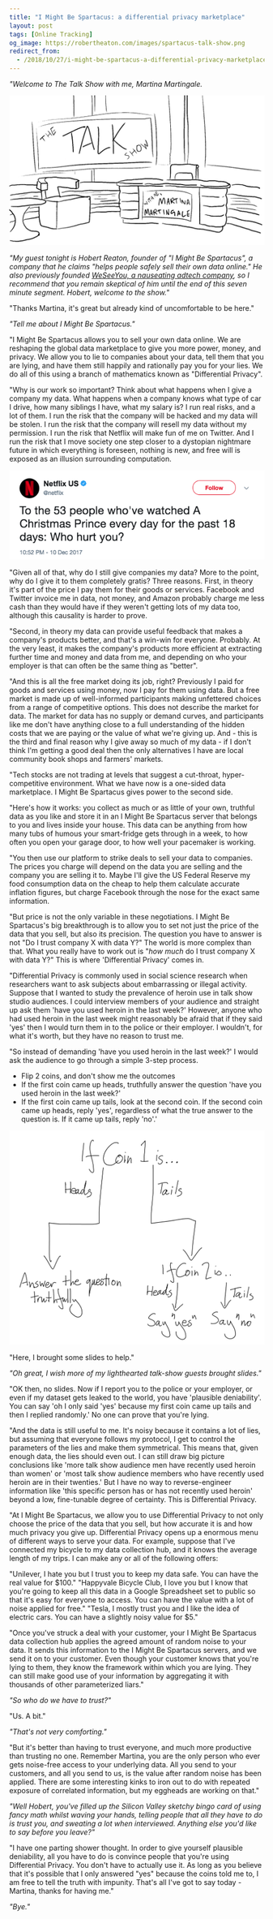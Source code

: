 ```yaml
---
title: "I Might Be Spartacus: a differential privacy marketplace"
layout: post
tags: [Online Tracking]
og_image: https://robertheaton.com/images/spartacus-talk-show.png
redirect_from:
  - /2018/10/27/i-might-be-spartacus-a-differential-privacy-marketplace/
---
```

*"Welcome to The Talk Show with me, Martina Martingale.*

<img src="/images/spartacus-talk-show.png" />

*"My guest tonight is Hobert Reaton, founder of "I Might Be Spartacus", a company that he claims "helps people safely sell their own data online." He also previously founded [WeSeeYou, a nauseating adtech company](/2017/10/17/we-see-you-democratizing-de-anonymization/), so I recommend that you remain skeptical of him until the end of this seven minute segment. Hobert, welcome to the show."*

"Thanks Martina, it's great but already kind of uncomfortable to be here."

*"Tell me about I Might Be Spartacus."*

"I Might Be Spartacus allows you to sell your own data online. We are reshaping the global data marketplace to give you more power, money, and privacy. We allow you to lie to companies about your data, tell them that you are lying, and have them still happily and rationally pay you for your lies. We do all of this using a branch of mathematics known as "Differential Privacy".

"Why is our work so important? Think about what happens when I give a company my data. What happens when a company knows what type of car I drive, how many siblings I have, what my salary is? I run real risks, and a lot of them. I run the risk that the company will be hacked and my data will be stolen. I run the risk that the company will resell my data without my permission. I run the risk that Netflix will make fun of me on Twitter. And I run the risk that I move society one step closer to a dystopian nightmare future in which everything is foreseen, nothing is new, and free will is exposed as an illusion surrounding computation.

<img src="/images/spartacus-tweet.png" />

"Given all of that, why do I still give companies my data? More to the point, why do I give it to them completely gratis? Three reasons. First, in theory it's part of the price I pay them for their goods or services. Facebook and Twitter invoice me in data, not money, and Amazon probably charge me less cash than they would have if they weren't getting lots of my data too, although this causality is harder to prove.

"Second, in theory my data can provide useful feedback that makes a company's products better, and that's a win-win for everyone. Probably. At the very least, it makes the company's products more efficient at extracting further time and money and data from me, and depending on who your employer is that can often be the same thing as "better".

"And this is all the free market doing its job, right? Previously I paid for goods and services using money, now I pay for them using data. But a free market is made up of well-informed participants making unfettered choices from a range of competitive options. This does not describe the market for data. The market for data has no supply or demand curves, and participants like me don't have anything close to a full understanding of the hidden costs that we are paying or the value of what we're giving up. And - this is the third and final reason why I give away so much of my data - if I don't think I'm getting a good deal then the only alternatives I have are local community book shops and farmers' markets.

"Tech stocks are not trading at levels that suggest a cut-throat, hyper-competitive environment. What we have now is a one-sided data marketplace. I Might Be Spartacus gives power to the second side.

"Here's how it works: you collect as much or as little of your own, truthful data as you like and store it in an I Might Be Spartacus server that belongs to you and lives inside your house. This data can be anything from how many tubs of humous your smart-fridge gets through in a week, to how often you open your garage door, to how well your pacemaker is working.

"You then use our platform to strike deals to sell your data to companies. The prices you charge will depend on the data you are selling and the company you are selling it to. Maybe I'll give the US Federal Reserve my food consumption data on the cheap to help them calculate accurate inflation figures, but charge Facebook through the nose for the exact same information.

"But price is not the only variable in these negotiations. I Might Be Spartacus's big breakthrough is to allow you to set not just the price of the data that you sell, but also its precision. The question you have to answer is not "Do I trust company X with data Y?" The world is more complex than that. What you really have to work out is "*how much* do I trust company X with data Y?" This is where 'Differential Privacy' comes in.

"Differential Privacy is commonly used in social science research when researchers want to ask subjects about embarrassing or illegal activity. Suppose that I wanted to study the prevalence of heroin use in talk show studio audiences. I could interview members of your audience and straight up ask them 'have you used heroin in the last week?' However, anyone who had used heroin in the last week might reasonably be afraid that if they said 'yes' then I would turn them in to the police or their employer. I wouldn't, for what it's worth, but they have no reason to trust me.

"So instead of demanding 'have you used heroin in the last week?' I would ask the audience to go through a simple 3-step process.

* Flip 2 coins, and don't show me the outcomes
* If the first coin came up heads, truthfully answer the question 'have you used heroin in the last week?'
* If the first coin came up tails, look at the second coin. If the second coin came up heads, reply 'yes', regardless of what the true answer to the question is. If it came up tails, reply 'no'.'

<img src="/images/spartacus-tree.png" />

"Here, I brought some slides to help."

*"Oh great, I wish more of my lighthearted talk-show guests brought slides."*

"OK then, no slides. Now if I report you to the police or your employer, or even if my dataset gets leaked to the world, you have 'plausible deniability'. You can say 'oh I only said 'yes' because my first coin came up tails and then I replied randomly.' No one can prove that you're lying.

"And the data is still useful to me. It's noisy because it contains a lot of lies, but assuming that everyone follows my protocol, I get to control the parameters of the lies and make them symmetrical. This means that, given enough data, the lies should even out. I can still draw big picture conclusions like 'more talk show audience men have recently used heroin than women' or 'most talk show audience members who have recently used heroin are in their twenties.' But I have no way to reverse-engineer information like 'this specific person has or has not recently used heroin' beyond a low, fine-tunable degree of certainty. This is Differential Privacy.

"At I Might Be Spartacus, we allow you to use Differential Privacy to not only choose the price of the data that you sell, but how accurate it is and how much privacy you give up. Differential Privacy opens up a enormous menu of different ways to serve your data. For example, suppose that I've connected my bicycle to my data collection hub, and it knows the average length of my trips. I can make any or all of the following offers:

"Unilever, I hate you but I trust you to keep my data safe. You can have the real value for $100."
"Happyvale Bicycle Club, I love you but I know that you're going to keep all this data in a Google Spreadsheet set to public so that it's easy for everyone to access. You can have the value with a lot of noise applied for free."
"Tesla, I mostly trust you and I like the idea of electric cars. You can have a slightly noisy value for $5."

"Once you've struck a deal with your customer, your I Might Be Spartacus data collection hub applies the agreed amount of random noise to your data. It sends this information to the I Might Be Spartacus servers, and we send it on to your customer. Even though your customer knows that you're lying to them, they know the framework within which you are lying. They can still make good use of your information by aggregating it with thousands of other parameterized liars."

*"So who do we have to trust?"*

"Us. A bit."

*"That's not very comforting."*

"But it's better than having to trust everyone, and much more productive than trusting no one. Remember Martina, you are the only person who ever gets noise-free access to your underlying data. All you send to your customers, and all you send to us, is the value after random noise has been applied. There are some interesting kinks to iron out to do with repeated exposure of correlated information, but my eggheads are working on that."

*"Well Hobert, you've filled up the Silicon Valley sketchy bingo card of using fancy math whilst waving your hands, telling people that all they have to do is trust you, and sweating a lot when interviewed. Anything else you'd like to say before you leave?"*

"I have one parting shower thought. In order to give yourself plausible deniability, all you have to do is convince people that you're using Differential Privacy. You don't have to actually use it. As long as you believe that it's possible that I only answered "yes" because the coins told me to, I am free to tell the truth with impunity. That's all I've got to say today - Martina, thanks for having me."

*"Bye."*
